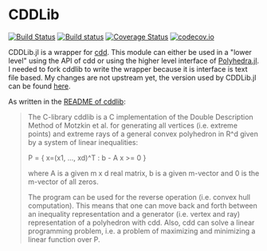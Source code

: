 # CDDLib

[![Build Status](https://travis-ci.org/JuliaPolyhedra/CDDLib.jl.svg?branch=master)](https://travis-ci.org/JuliaPolyhedra/CDDLib.jl)
[![Build status](https://ci.appveyor.com/api/projects/status/bfcfmeq2yxn3bj07?svg=true)](https://ci.appveyor.com/project/blegat/cdd-jl/settings/badges)
[![Coverage Status](https://coveralls.io/repos/github/JuliaPolyhedra/CDDLib.jl/badge.svg?branch=master)](https://coveralls.io/github/JuliaPolyhedra/CDDLib.jl?branch=master)
[![codecov.io](http://codecov.io/github/JuliaPolyhedra/CDDLib.jl/coverage.svg?branch=master)](http://codecov.io/github/JuliaPolyhedra/CDDLib.jl?branch=master)

CDDLib.jl is a wrapper for [cdd](https://www.inf.ethz.ch/personal/fukudak/cdd_home/). This module can either be used in a "lower level" using the API of cdd or using the higher level interface of [Polyhedra.jl](https://github.com/blegat/Polyhedra.jl).
I needed to fork cddlib to write the wrapper because it is interface is text file based.
My changes are not upstream yet, the version used by CDDLib.jl can be found [here](https://github.com/blegat/cddlib).

As written in the [README of cddlib](ftp://ftp.ifor.math.ethz.ch/pub/fukuda/cdd/README.libcdd):
> The C-library  cddlib is a C implementation of the Double Description
> Method of Motzkin et al. for generating all vertices (i.e. extreme points)
> and extreme rays of a general convex polyhedron in R^d given by a system
> of linear inequalities:
>
>    P = { x=(x1, ..., xd)^T :  b - A  x  >= 0 }
>
> where  A  is a given m x d real matrix, b is a given m-vector
> and 0 is the m-vector of all zeros.
>
> The program can be used for the reverse operation (i.e. convex hull
> computation).  This means that  one can move back and forth between
> an inequality representation  and a generator (i.e. vertex and ray)
> representation of a polyhedron with cdd.  Also, cdd can solve a linear
> programming problem, i.e. a problem of maximizing and minimizing
> a linear function over P.
